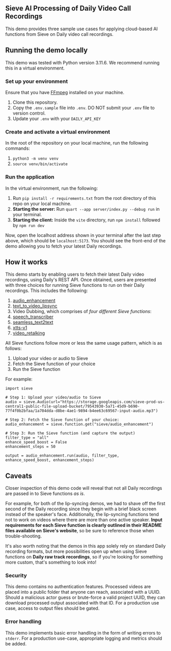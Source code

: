 
## Sieve AI Processing of Daily Video Call Recordings

This demo provides three sample use cases for applying cloud-based AI functions from Sieve on Daily video call recordings.

## Running the demo locally

This demo was tested with Python version 3.11.6. We recommend running this in a virtual environment.

### Set up your environment

Ensure that you have [FFmpeg](https://ffmpeg.org/) installed on your machine.

1. Clone this repository.
1. Copy the `.env.sample` file into `.env`. DO NOT submit your `.env` file to version control.
1. Update your `.env` with your `DAILY_API_KEY`

### Create and activate a virtual environment

In the root of the repository on your local machine, run the following commands:

1. `python3 -m venv venv`
1. `source venv/bin/activate`

### Run the application

In the virtual environment, run the following: 

1. Run `pip install -r requirements.txt` from the root directory of this repo on your local machine.
1. **Starting the server:** Run `quart --app server/index.py --debug run` in your terminal.
1. **Starting the client:** Inside the `vite` directory, run `npm install` followed by `npm run dev`

Now, open the localhost address shown in your terminal after the last step above, which should be `localhost:5173`. You should see the front-end of the demo allowing you to fetch your latest Daily recordings.

## How it works

This demo starts by enabling users to fetch their latest Daily video recordings, using Daily's REST API. Once obtained, users are presented with three choices for running Sieve functions to run on their Daily recordings. This includes the following:

1. [audio_enhancement](https://www.sievedata.com/functions/sieve/audio_enhancement)
1. [text_to_video_lipsync](https://www.sievedata.com/functions/sieve/text_to_video_lipsync)
1. Video Dubbing, which comprises of _four different Sieve functions_:
  1. [speech_transcriber](https://www.sievedata.com/functions/sieve/speech_transcriber)
  1. [seamless_text2text](https://www.sievedata.com/functions/sieve/seamless_text2text)
  1. [xtts-v1](https://www.sievedata.com/functions/sieve/xtts-v1)
  1. [video_retalking](https://www.sievedata.com/functions/sieve/video_retalking)

All Sieve functions follow more or less the same usage pattern, which is as follows:

1. Upload your video or audio to Sieve
1. Fetch the Sieve function of your choice
1. Run the Sieve function

For example:

```
import sieve

# Step 1: Upload your video/audio to Sieve
audio = sieve.Audio(url="https://storage.googleapis.com/sieve-prod-us-central1-public-file-upload-bucket/79543930-5a71-45d9-b690-77f4f0b2bfaa/1a704dda-d8be-4ae1-9894-b4ee63c69567-input-audio.mp3")

# Step 2: Fetch the Sieve function of your choice:
audio_enhancement = sieve.function.get("sieve/audio_enhancement")

# Step 3: Run the Sieve function (and capture the output)
filter_type = "all"
enhance_speed_boost = False
enhancement_steps = 50

output = audio_enhancement.run(audio, filter_type, enhance_speed_boost, enhancement_steps)
```

## Caveats

Closer inspection of this demo code will reveal that not all Daily recordings are passed in to Sieve functions _as is_. 

For example, for both of the lip-syncing demos, we had to shave off the first second of the Daily recording since they begin with a brief black screen instead of the speaker's face. Additionally, the lip-syncing functions tend not to work on videos where there are more than one active speaker. **Input requirements for each Sieve function is clearly outlined in their README files available on Sieve's website**, so be sure to reference those when trouble-shooting.

It's also worth noting that the demos in this app solely rely on standard Daily recording formats, but more possibilities open up when using Sieve functions on **Daily raw track recordings**, so if you're looking for something more custom, that's something to look into!

### Security

This demo contains no authentication features. Processed videos are placed into a public folder that anyone can reach, associated with a UUID. Should a malicious actor  guess or brute-force a valid project UUID, they can download processed output associated with that ID. For a production use case, access to output files should be gated.

### Error handling

This demo implements basic error handling in the form of writing errors to `stderr`. For a production use-case, appropriate logging and metrics should be added.